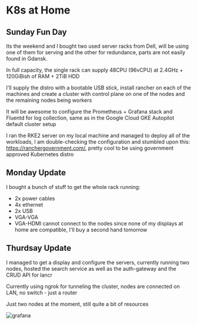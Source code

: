 # K8s at Home

## Sunday Fun Day

Its the weekend and I bought two used server racks from Dell, will be using one
of them for serving and the other for redundance, parts are not easily found in
Gdansk.

In full capacity, the single rack can supply 48CPU (96vCPU) at 2.4GHz + 120GiBish
of RAM + 2TiB HDD

I'll supply the distro with a bootable USB stick, install rancher on each of
the machines and create a cluster with control plane on one of the nodes and
the remaining nodes being workers

It will be awesome to configure the Prometheus + Grafana stack and Fluentd for
log collection, same as in the Google Cloud GKE Autopilot default cluster setup

I ran the RKE2 server on my local machine and managed to deploy all of the workloads, 
I am double-checking the configuration and stumbled upon this: https://ranchergovernment.com/,
pretty cool to be using government approved Kubernetes distro

## Monday Update

I bought a bunch of stuff to get the whole rack running:
- 2x power cables
- 4x ethernet
- 2x USB
- VGA-VGA
- VGA-HDMI
cannot connect to the nodes since none of my displays at home are compatible,
I'll buy a second hand tomorrow

## Thurdsay Update

I managed to get a display and configure the servers, currently running two nodes,
hosted the search service as well as the auth-gateway and the CRUD API for lancr

Currently using ngrok for tunneling the cluster, nodes are connected on LAN,
no switch - just a router

Just two nodes at the moment, still quite a bit of resources

![grafana](https://github.com/piotrostr/k8s-at-home/assets/63755291/bc2fa31f-c6ba-45dd-91f2-4aff2aca520f)

